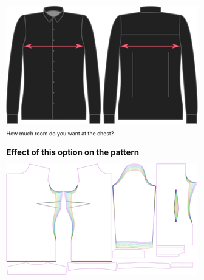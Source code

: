 ![Brustzugabe](chestease.svg)

How much room do you want at the chest?


## Effect of this option on the pattern
![This image shows the effect of this option by superimposing several variants that have a different value for this option](simone_chestease_sample.svg "Effect of this option on the pattern")